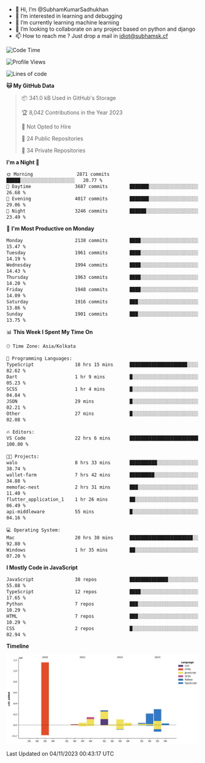 - 👋 Hi, I’m @SubhamKumarSadhukhan
- 👀 I’m interested in learning and debugging
- 🌱 I’m currently learning machine learning
- 💞️ I’m looking to collaborate on any project based on python and django
- 📫 How to reach me ?
      Just drop a mail in idiot@subhamsk.cf

<!---
SubhamKumarSadhukhan/SubhamKumarSadhukhan is a ✨ special ✨ repository because its `README.md` (this file) appears on your GitHub profile.
You can click the Preview link to take a look at your changes.
--->


<!--START_SECTION:waka-->
![Code Time](http://img.shields.io/badge/Code%20Time-1%2C621%20hrs%205%20mins-blue)

![Profile Views](http://img.shields.io/badge/Profile%20Views-1-blue)

![Lines of code](https://img.shields.io/badge/From%20Hello%20World%20I%27ve%20Written-2.3%20million%20lines%20of%20code-blue)

**🐱 My GitHub Data** 

> 📦 341.0 kB Used in GitHub's Storage 
 > 
> 🏆 8,042 Contributions in the Year 2023
 > 
> 🚫 Not Opted to Hire
 > 
> 📜 24 Public Repositories 
 > 
> 🔑 34 Private Repositories 
 > 
**I'm a Night 🦉** 

```text
🌞 Morning                2871 commits        █████░░░░░░░░░░░░░░░░░░░░   20.77 % 
🌆 Daytime                3687 commits        ███████░░░░░░░░░░░░░░░░░░   26.68 % 
🌃 Evening                4017 commits        ███████░░░░░░░░░░░░░░░░░░   29.06 % 
🌙 Night                  3246 commits        ██████░░░░░░░░░░░░░░░░░░░   23.49 % 
```
📅 **I'm Most Productive on Monday** 

```text
Monday                   2138 commits        ████░░░░░░░░░░░░░░░░░░░░░   15.47 % 
Tuesday                  1961 commits        ████░░░░░░░░░░░░░░░░░░░░░   14.19 % 
Wednesday                1994 commits        ████░░░░░░░░░░░░░░░░░░░░░   14.43 % 
Thursday                 1963 commits        ████░░░░░░░░░░░░░░░░░░░░░   14.20 % 
Friday                   1948 commits        ████░░░░░░░░░░░░░░░░░░░░░   14.09 % 
Saturday                 1916 commits        ███░░░░░░░░░░░░░░░░░░░░░░   13.86 % 
Sunday                   1901 commits        ███░░░░░░░░░░░░░░░░░░░░░░   13.75 % 
```


📊 **This Week I Spent My Time On** 

```text
🕑︎ Time Zone: Asia/Kolkata

💬 Programming Languages: 
TypeScript               18 hrs 15 mins      █████████████████████░░░░   82.62 % 
Dart                     1 hr 9 mins         █░░░░░░░░░░░░░░░░░░░░░░░░   05.23 % 
SCSS                     1 hr 4 mins         █░░░░░░░░░░░░░░░░░░░░░░░░   04.84 % 
JSON                     29 mins             █░░░░░░░░░░░░░░░░░░░░░░░░   02.21 % 
Other                    27 mins             █░░░░░░░░░░░░░░░░░░░░░░░░   02.08 % 

🔥 Editors: 
VS Code                  22 hrs 6 mins       █████████████████████████   100.00 % 

🐱‍💻 Projects: 
walo                     8 hrs 33 mins       ██████████░░░░░░░░░░░░░░░   38.74 % 
wallet-farm              7 hrs 42 mins       █████████░░░░░░░░░░░░░░░░   34.88 % 
memofac-nest             2 hrs 31 mins       ███░░░░░░░░░░░░░░░░░░░░░░   11.40 % 
flutter_application_1    1 hr 26 mins        ██░░░░░░░░░░░░░░░░░░░░░░░   06.49 % 
api-middleware           55 mins             █░░░░░░░░░░░░░░░░░░░░░░░░   04.16 % 

💻 Operating System: 
Mac                      20 hrs 30 mins      ███████████████████████░░   92.80 % 
Windows                  1 hr 35 mins        ██░░░░░░░░░░░░░░░░░░░░░░░   07.20 % 
```

**I Mostly Code in JavaScript** 

```text
JavaScript               38 repos            ██████████████░░░░░░░░░░░   55.88 % 
TypeScript               12 repos            ████░░░░░░░░░░░░░░░░░░░░░   17.65 % 
Python                   7 repos             ███░░░░░░░░░░░░░░░░░░░░░░   10.29 % 
HTML                     7 repos             ███░░░░░░░░░░░░░░░░░░░░░░   10.29 % 
CSS                      2 repos             █░░░░░░░░░░░░░░░░░░░░░░░░   02.94 % 
```



**Timeline**

![Lines of Code chart](https://raw.githubusercontent.com/SubhamKumarSadhukhan/SubhamKumarSadhukhan/main/assets/bar_graph.png)


 Last Updated on 04/11/2023 00:43:17 UTC
<!--END_SECTION:waka-->
